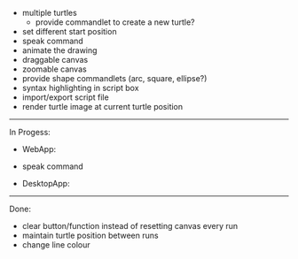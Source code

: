 * multiple turtles
  * provide commandlet to create a new turtle?
* set different start position
* speak command
* animate the drawing
* draggable canvas
* zoomable canvas
* provide shape commandlets (arc, square, ellipse?)
* syntax highlighting in script box
* import/export script file
* render turtle image at current turtle position
----------------------------------------------------------------

In Progess:
- WebApp:
* speak command

- DesktopApp:


----------------------------------------------------------------

Done:
* clear button/function instead of resetting canvas every run
* maintain turtle position between runs
* change line colour
